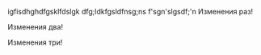 igfisdhghdfgsklfdslgk
dfg;ldkfgsldfnsg;ns
f'sgn'slgsdf;\'n
Изменения раз!

Изменения два!

Изменения три!